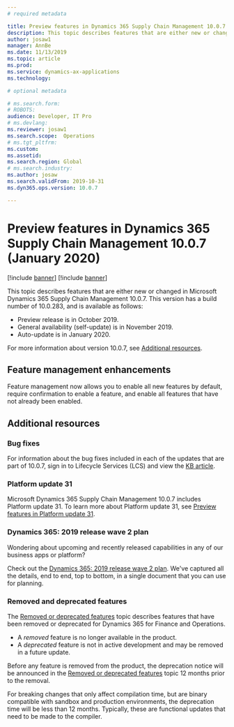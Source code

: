 ```yaml
---
# required metadata

title: Preview features in Dynamics 365 Supply Chain Management 10.0.7 (January 2020)
description: This topic describes features that are either new or changed in Dynamics 365 Supply Chain Management 10.0.7. 
author: josaw1
manager: AnnBe
ms.date: 11/13/2019
ms.topic: article
ms.prod: 
ms.service: dynamics-ax-applications
ms.technology: 

# optional metadata

# ms.search.form: 
# ROBOTS: 
audience: Developer, IT Pro
# ms.devlang: 
ms.reviewer: josaw1
ms.search.scope:  Operations
# ms.tgt_pltfrm: 
ms.custom: 
ms.assetid: 
ms.search.region: Global
# ms.search.industry: 
ms.author: josaw
ms.search.validFrom: 2019-10-31 
ms.dyn365.ops.version: 10.0.7

---
```

# Preview features in Dynamics 365 Supply Chain Management 10.0.7 (January 2020)

[!include [banner](../includes/banner.md)]
[!include [banner](../includes/preview-banner.md)]

This topic describes features that are either new or changed in Microsoft Dynamics 365 Supply Chain Management 10.0.7. This version has a build number of 10.0.283, and is available as follows:

- Preview release is in October 2019.
- General availability (self-update) is in November 2019.
- Auto-update is in January 2020. 

For more information about version 10.0.7, see [Additional resources](whats-new-scm-10-0-7.md#additional-resources).

## Feature management enhancements
Feature management now allows you to enable all new features by default, require confirmation to enable a feature, and enable all features that have not already been enabled. 



## Additional resources

### Bug fixes 
For information about the bug fixes included in each of the updates that are part of 10.0.7, sign in to Lifecycle Services (LCS) and view the [KB article](https://https://fix.lcs.dynamics.com/Issue/Details?bugId=386529&dbType=3&qc=e03ced97fa18dc4439f36de17b00da7257dc15869a72e5b2435fec0acec0c493).

### Platform update 31
Microsoft Dynamics 365 Supply Chain Management 10.0.7 includes Platform update 31. To learn more about Platform update 31, see [Preview features in Platform update 31](../../fin-ops-core/dev-itpro/get-started/whats-new-platform-update-31.md).

### Dynamics 365: 2019 release wave 2 plan
Wondering about upcoming and recently released capabilities in any of our business apps or platform?

Check out the [Dynamics 365: 2019 release wave 2 plan](https://docs.microsoft.com/dynamics365-release-plan/2019wave2/). We've captured all the details, end to end, top to bottom, in a single document that you can use for planning.

### Removed and deprecated features
The [Removed or deprecated features](../../fin-ops-core/dev-itpro/migration-upgrade/deprecated-features.md) topic describes features that have been removed or deprecated for Dynamics 365 for Finance and Operations.

- A *removed* feature is no longer available in the product.
- A *deprecated* feature is not in active development and may be removed in a future update.

Before any feature is removed from the product, the deprecation notice will be announced in the [Removed or deprecated features](../../dev-itpro/migration-upgrade/deprecated-features.md) topic 12 months prior to the removal.

For breaking changes that only affect compilation time, but are binary compatible with sandbox and production environments, the deprecation time will be less than 12 months. Typically, these are functional updates that need to be made to the compiler.

